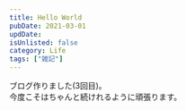 ```yaml
---
title: Hello World
pubDate: 2021-03-01
updDate: 
isUnlisted: false
category: Life
tags: ["雑記"]
---
```


ブログ作りました(3回目)。  
今度こそはちゃんと続けれるように頑張ります。
